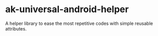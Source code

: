 # ak-universal-android-helper
A helper library to ease the most repetitive codes with simple reusable attributes.
